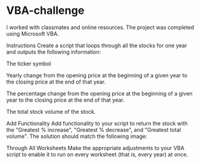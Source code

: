 # VBA-challenge

I worked with classmates and online resources. The project was completed using Microsoft VBA. 

Instructions
Create a script that loops through all the stocks for one year and outputs the following information:

The ticker symbol

Yearly change from the opening price at the beginning of a given year to the closing price at the end of that year.

The percentage change from the opening price at the beginning of a given year to the closing price at the end of that year.

The total stock volume of the stock.

Add Functionality
Add functionality to your script to return the stock with the "Greatest % increase", "Greatest % decrease", and "Greatest total volume". The solution should match the following image:

Through All Worksheets
Make the appropriate adjustments to your VBA script to enable it to run on every worksheet (that is, every year) at once.
